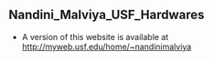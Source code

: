 ## Nandini_Malviya_USF_Hardwares


- A version of this website is available at http://myweb.usf.edu/home/~nandinimalviya